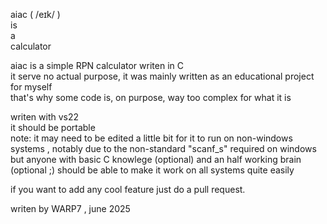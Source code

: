 aiac ( /eɪk/ )  
is  
a  
calculator  
  
aiac is a simple RPN calculator writen in C  
it serve no actual purpose, it was mainly written as an educational project for myself  
that's why some code is, on purpose, way too complex for what it is  
  
writen with vs22  
it should be portable  
note: it may need to be edited a little bit for it to run on non-windows systems , notably due to the non-standard "scanf_s" required on windows  
but anyone with basic C knowlege (optional) and an half working brain (optional ;) should be able to make it work on all systems quite easily  
  
if you want to add any cool feature just do a pull request.

writen by WARP7 , june 2025
